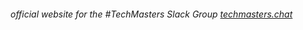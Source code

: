 ###### official website for the #TechMasters Slack Group [techmasters.chat](http://techmasters.chat)
